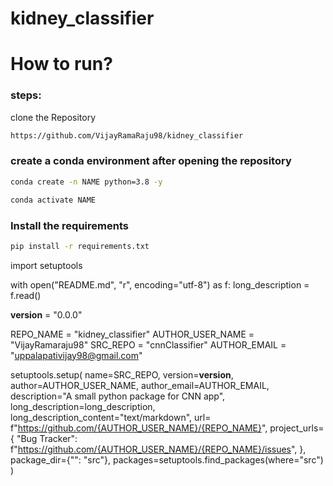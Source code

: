 # kidney_classifier

# How to run?
### steps:

clone the Repository

```bash
https://github.com/VijayRamaRaju98/kidney_classifier
```

### create a conda environment after opening the repository

```bash
conda create -n NAME python=3.8 -y
```

```bash
conda activate NAME
```

### Install the requirements

```bash
pip install -r requirements.txt
```




import setuptools

with open("README.md", "r", encoding="utf-8") as f:
    long_description = f.read()


__version__ = "0.0.0"

REPO_NAME = "kidney_classifier"
AUTHOR_USER_NAME = "VijayRamaraju98"
SRC_REPO = "cnnClassifier"
AUTHOR_EMAIL = "uppalapativijay98@gmail.com"


setuptools.setup(
    name=SRC_REPO,
    version=__version__,
    author=AUTHOR_USER_NAME,
    author_email=AUTHOR_EMAIL,
    description="A small python package for CNN app",
    long_description=long_description,
    long_description_content="text/markdown",
    url= f"https://github.com/{AUTHOR_USER_NAME}/{REPO_NAME}",
    project_urls={
        "Bug Tracker": f"https://github.com/{AUTHOR_USER_NAME}/{REPO_NAME}/issues",
    },
    package_dir={"": "src"},
    packages=setuptools.find_packages(where="src")
)